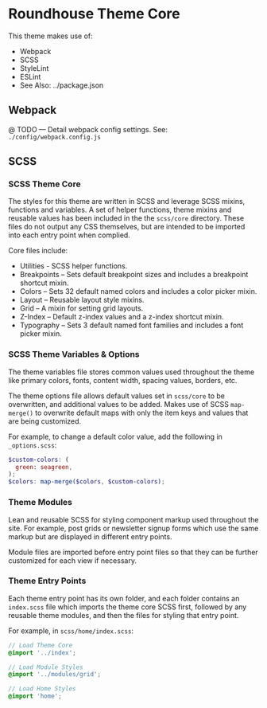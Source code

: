 # Roundhouse Theme Core

This theme makes use of:
* Webpack
* SCSS
* StyleLint
* ESLint
* See Also: ../package.json

## Webpack

@ TODO — Detail webpack config settings.
See: `./config/webpack.config.js`

## SCSS

### SCSS Theme Core
The styles for this theme are written in SCSS and leverage SCSS mixins, functions and variables. A set of helper functions, theme mixins and reusable values has been included in the the `scss/core` directory. These files do not output any CSS themselves, but are intended to be imported into each entry point when complied.

Core files include:
* Utilities - SCSS helper functions.
* Breakpoints – Sets default breakpoint sizes and includes a breakpoint shortcut mixin.
* Colors – Sets 32 default named colors and includes a color picker mixin.
* Layout – Reusable layout style mixins.
* Grid – A mixin for setting grid layouts.
* Z-Index – Default z-index values and a z-index shortcut mixin.
* Typography – Sets 3 default named font families and includes a font picker mixin.

### SCSS Theme Variables & Options

The theme variables file stores common values used throughout the theme like primary colors, fonts, content width, spacing values, borders, etc.

The theme options file allows default values set in `scss/core` to be overwritten, and additional values to be added. Makes use of SCSS `map-merge()` to overwrite default maps with only the item keys and values that are being customized.

For example, to change a default color value, add the following in `_options.scss`:
```scss
$custom-colors: (
  green: seagreen,
);
$colors: map-merge($colors, $custom-colors);
```

### Theme Modules

Lean and reusable SCSS for styling component markup used throughout the site. For example, post grids or newsletter signup forms which use the same markup but are displayed in different entry points.

Module files are imported before entry point files so that they can be further customized for each view if necessary.

### Theme Entry Points

Each theme entry point has its own folder, and each folder contains an `index.scss` file which imports the theme core SCSS first, followed by any reusable theme modules, and then the files for styling that entry point.

For example, in `scss/home/index.scss`:
```scss
// Load Theme Core
@import '../index';

// Load Module Styles
@import '../modules/grid';

// Load Home Styles
@import 'home';
```
